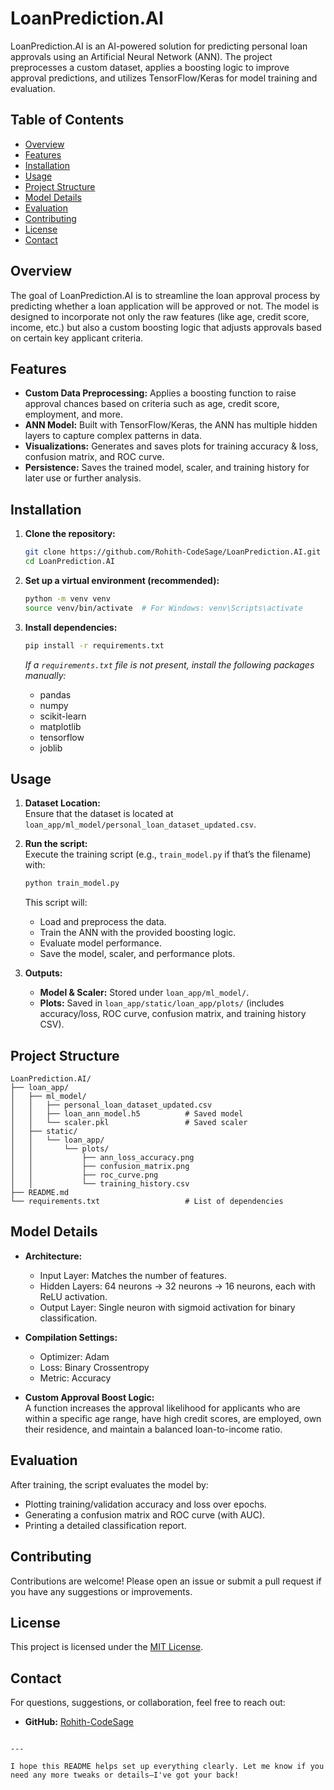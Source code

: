 
# LoanPrediction.AI

LoanPrediction.AI is an AI-powered solution for predicting personal loan approvals using an Artificial Neural Network (ANN). The project preprocesses a custom dataset, applies a boosting logic to improve approval predictions, and utilizes TensorFlow/Keras for model training and evaluation.

## Table of Contents

- [Overview](#overview)
- [Features](#features)
- [Installation](#installation)
- [Usage](#usage)
- [Project Structure](#project-structure)
- [Model Details](#model-details)
- [Evaluation](#evaluation)
- [Contributing](#contributing)
- [License](#license)
- [Contact](#contact)

## Overview

The goal of LoanPrediction.AI is to streamline the loan approval process by predicting whether a loan application will be approved or not. The model is designed to incorporate not only the raw features (like age, credit score, income, etc.) but also a custom boosting logic that adjusts approvals based on certain key applicant criteria.

## Features

- **Custom Data Preprocessing:** Applies a boosting function to raise approval chances based on criteria such as age, credit score, employment, and more.
- **ANN Model:** Built with TensorFlow/Keras, the ANN has multiple hidden layers to capture complex patterns in data.
- **Visualizations:** Generates and saves plots for training accuracy & loss, confusion matrix, and ROC curve.
- **Persistence:** Saves the trained model, scaler, and training history for later use or further analysis.

## Installation

1. **Clone the repository:**
   ```bash
   git clone https://github.com/Rohith-CodeSage/LoanPrediction.AI.git
   cd LoanPrediction.AI
   ```

2. **Set up a virtual environment (recommended):**
   ```bash
   python -m venv venv
   source venv/bin/activate  # For Windows: venv\Scripts\activate
   ```

3. **Install dependencies:**
   ```bash
   pip install -r requirements.txt
   ```
   *If a `requirements.txt` file is not present, install the following packages manually:*
   - pandas
   - numpy
   - scikit-learn
   - matplotlib
   - tensorflow
   - joblib

## Usage

1. **Dataset Location:**  
   Ensure that the dataset is located at `loan_app/ml_model/personal_loan_dataset_updated.csv`.

2. **Run the script:**  
   Execute the training script (e.g., `train_model.py` if that’s the filename) with:
   ```bash
   python train_model.py
   ```
   This script will:
   - Load and preprocess the data.
   - Train the ANN with the provided boosting logic.
   - Evaluate model performance.
   - Save the model, scaler, and performance plots.

3. **Outputs:**  
   - **Model & Scaler:** Stored under `loan_app/ml_model/`.
   - **Plots:** Saved in `loan_app/static/loan_app/plots/` (includes accuracy/loss, ROC curve, confusion matrix, and training history CSV).

## Project Structure

```
LoanPrediction.AI/
├── loan_app/
│   ├── ml_model/
│   │   ├── personal_loan_dataset_updated.csv
│   │   ├── loan_ann_model.h5          # Saved model
│   │   └── scaler.pkl                 # Saved scaler
│   ├── static/
│   │   └── loan_app/
│   │       └── plots/
│   │           ├── ann_loss_accuracy.png
│   │           ├── confusion_matrix.png
│   │           ├── roc_curve.png
│   │           └── training_history.csv
├── README.md
└── requirements.txt                   # List of dependencies
```

## Model Details

- **Architecture:**
  - Input Layer: Matches the number of features.
  - Hidden Layers: 64 neurons → 32 neurons → 16 neurons, each with ReLU activation.
  - Output Layer: Single neuron with sigmoid activation for binary classification.

- **Compilation Settings:**
  - Optimizer: Adam
  - Loss: Binary Crossentropy
  - Metric: Accuracy

- **Custom Approval Boost Logic:**  
  A function increases the approval likelihood for applicants who are within a specific age range, have high credit scores, are employed, own their residence, and maintain a balanced loan-to-income ratio.

## Evaluation

After training, the script evaluates the model by:
- Plotting training/validation accuracy and loss over epochs.
- Generating a confusion matrix and ROC curve (with AUC).
- Printing a detailed classification report.

## Contributing

Contributions are welcome! Please open an issue or submit a pull request if you have any suggestions or improvements.

## License

This project is licensed under the [MIT License](LICENSE).

## Contact

For questions, suggestions, or collaboration, feel free to reach out:
- **GitHub:** [Rohith-CodeSage](https://github.com/Rohith-CodeSage)
```

---

I hope this README helps set up everything clearly. Let me know if you need any more tweaks or details—I've got your back!
